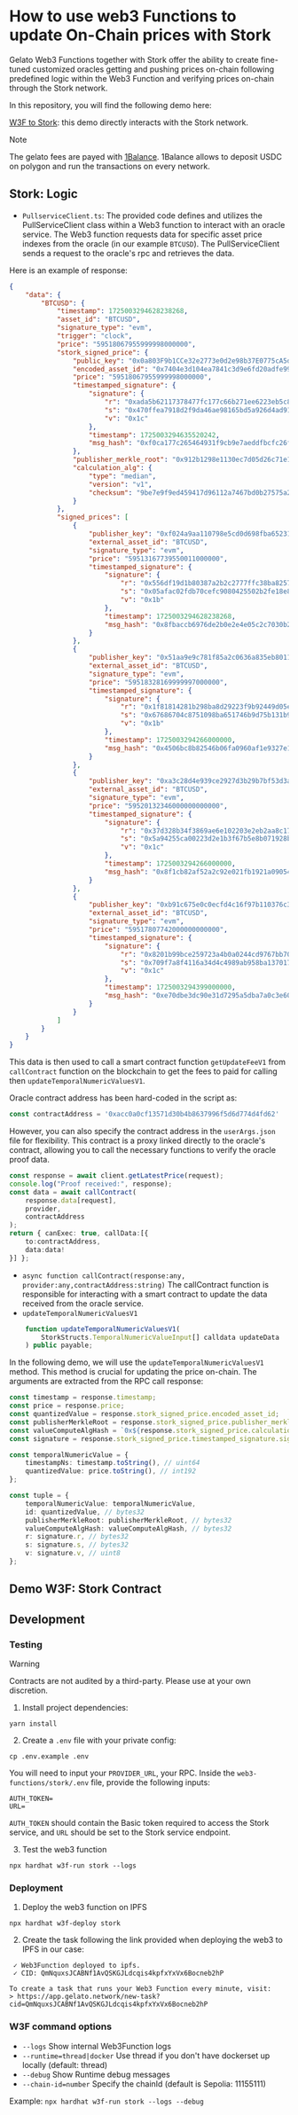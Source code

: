 How to use web3 Functions to update On-Chain prices with Stork
===============

Gelato Web3 Functions together with Stork offer the ability to create fine-tuned customized oracles getting and pushing prices on-chain following predefined logic within the Web3 Function and verifying prices on-chain through the Stork network.

In this repository, you will find the following demo here:

[W3F to Stork](https://github.com/gelatodigital/w3f-poc-stork/tree/master/web3-functions/stork): this demo directly interacts with the Stork network.


> [!NOTE]
> The gelato fees are payed with [1Balance](https://docs.gelato.network/developer-services/1balance). 
> 1Balance allows to deposit USDC on polygon and run the transactions on every network.

Stork: Logic
---------------

- `PullserviceClient.ts`:
The provided code defines and utilizes the PullServiceClient class within a Web3 function to interact with an oracle service. The Web3 function requests data for specific asset price indexes from the oracle (in our example `BTCUSD`). The PullServiceClient sends a request to the oracle's rpc and retrieves the data.

Here is an example of response:

```json
{
    "data": {
        "BTCUSD": {
            "timestamp": 1725003294628238268,
            "asset_id": "BTCUSD",
            "signature_type": "evm",
            "trigger": "clock",
            "price": "59518067955999998000000",
            "stork_signed_price": {
                "public_key": "0x0a803F9b1CCe32e2773e0d2e98b37E0775cA5d44",
                "encoded_asset_id": "0x7404e3d104ea7841c3d9e6fd20adfe99b4ad586bc08d8f3bd3afef894cf184de",
                "price": "59518067955999998000000",
                "timestamped_signature": {
                    "signature": {
                        "r": "0xada5b62117378477fc177c66b271ee6223eb5c868961b017c97e5635195f04d0",
                        "s": "0x470ffea7918d2f9da46ae98165bd5a926d4ad9101172522e3d7fd8b6d060d1d0",
                        "v": "0x1c"
                    },
                    "timestamp": 1725003294635520242,
                    "msg_hash": "0xf0ca177c265464931f9cb9e7aeddfbcfc26f1409abccfb53f7b7a94a73e77565"
                },
                "publisher_merkle_root": "0x912b1298e1130ec7d05d26c71e1681bfb7a84575a7f5f6fa1a3516d365f02590",
                "calculation_alg": {
                    "type": "median",
                    "version": "v1",
                    "checksum": "9be7e9f9ed459417d96112a7467bd0b27575a2c7847195c68f805b70ce1795ba"
                }
            },
            "signed_prices": [
                {
                    "publisher_key": "0xf024a9aa110798e5cd0d698fba6523113eaa7fb2",
                    "external_asset_id": "BTCUSD",
                    "signature_type": "evm",
                    "price": "59513167739550011000000",
                    "timestamped_signature": {
                        "signature": {
                            "r": "0x556df19d1b80387a2b2c2777ffc38ba82576781db282ad789b3f7c46f67c73f0",
                            "s": "0x05afac02fdb70cefc9080425502b2fe18e8226e5ef84d7074c95a7016e011c0e",
                            "v": "0x1b"
                        },
                        "timestamp": 1725003294628238268,
                        "msg_hash": "0x8fbaccb6976de2b0e2e4e05c2c7030b209e4fa936ef887ba0860df581c6ea724"
                    }
                },
                {
                    "publisher_key": "0x51aa9e9c781f85a2c0636a835eb80114c4553098",
                    "external_asset_id": "BTCUSD",
                    "signature_type": "evm",
                    "price": "59518328169999997000000",
                    "timestamped_signature": {
                        "signature": {
                            "r": "0x1f81814281b298ba8d29223f9b92449d05e9c4cbdda7cbf0346264e2afea69f4",
                            "s": "0x67686704c8751098ba651746b9d75b131b9ff0c4be3d4779c6e8de00cf654cf6",
                            "v": "0x1b"
                        },
                        "timestamp": 1725003294266000000,
                        "msg_hash": "0x4506bc8b82546b06fa0960af1e9327e1185d803fa28f5eee077a77c06b1c6b10"
                    }
                },
                {
                    "publisher_key": "0xa3c28d4e939ce2927d3b29b7bf53d3aeaab09350",
                    "external_asset_id": "BTCUSD",
                    "signature_type": "evm",
                    "price": "59520132346000000000000",
                    "timestamped_signature": {
                        "signature": {
                            "r": "0x37d328b34f3869ae6e102203e2eb2aa8c179e02d98ff20327243036de93348fe",
                            "s": "0x5a94255ca00223d2e1b3f67b5e8b071928beab7fdfdf37b4e1bd152bed23f83f",
                            "v": "0x1c"
                        },
                        "timestamp": 1725003294266000000,
                        "msg_hash": "0x8f1cb82af52a2c92e021fb1921a090544b449e9af7f1f3ec6358d443f6a42395"
                    }
                },
                {
                    "publisher_key": "0xb91c675e0c0ecfd4c16f97b110376c3c224061d8",
                    "external_asset_id": "BTCUSD",
                    "signature_type": "evm",
                    "price": "59517807742000000000000",
                    "timestamped_signature": {
                        "signature": {
                            "r": "0x8201b99bce259723a4b0a0244cd9767bb709cbc8a76cd3a4c1855ebdd1c7d5ed",
                            "s": "0x709f7a8f4116a34d4c4989ab958ba13701764f488f425d914056d8b48b7388e7",
                            "v": "0x1c"
                        },
                        "timestamp": 1725003294399000000,
                        "msg_hash": "0xe70dbe3dc90e31d7295a5dba7a0c3e60ec52886632c2e59bde9b221d9b8345b4"
                    }
                }
            ]
        }
    }
}
```

This  data is then used to call a smart contract function `getUpdateFeeV1` from `callContract` function on the blockchain to get the fees to paid for calling then `updateTemporalNumericValuesV1`.


Oracle contract address has been hard-coded in the script as:
```ts
const contractAddress = '0xacc0a0cf13571d30b4b8637996f5d6d774d4fd62'
```

However, you can also specify the contract address in the `userArgs.json` file for flexibility.
This contract is a proxy linked directly to the oracle's contract, allowing you to call the necessary functions to verify the oracle proof data. 

```ts
const response = await client.getLatestPrice(request);
console.log("Proof received:", response);
const data = await callContract(
    response.data[request],
    provider,
    contractAddress
);
return { canExec: true, callData:[{
    to:contractAddress,
    data:data!
}] };
```

- `async function callContract(response:any, provider:any,contractAddress:string)`
The callContract function is responsible for interacting with a smart contract to update the data received from the oracle service. 
- `updateTemporalNumericValuesV1`
```ts
    function updateTemporalNumericValuesV1(
        StorkStructs.TemporalNumericValueInput[] calldata updateData
    ) public payable;
```
In the following demo, we will use the `updateTemporalNumericValuesV1` method. This method is crucial for updating the price on-chain. The arguments are extracted from the RPC call response:

```ts
const timestamp = response.timestamp;
const price = response.price;
const quantizedValue = response.stork_signed_price.encoded_asset_id;
const publisherMerkleRoot = response.stork_signed_price.publisher_merkle_root;
const valueComputeAlgHash = `0x${response.stork_signed_price.calculation_alg.checksum}`;
const signature = response.stork_signed_price.timestamped_signature.signature;

const temporalNumericValue = {
    timestampNs: timestamp.toString(), // uint64
    quantizedValue: price.toString(), // int192
};

const tuple = {
    temporalNumericValue: temporalNumericValue,
    id: quantizedValue, // bytes32
    publisherMerkleRoot: publisherMerkleRoot, // bytes32
    valueComputeAlgHash: valueComputeAlgHash, // bytes32
    r: signature.r, // bytes32
    s: signature.s, // bytes32
    v: signature.v, // uint8
};
```


Demo W3F: Stork Contract
---------------



Development
---------------

### Testing

> [!WARNING]
> Contracts are not audited by a third-party. Please use at your own discretion.

1. Install project dependencies:
```
yarn install
```

2. Create a `.env` file with your private config:
```
cp .env.example .env
```
You will need to input your `PROVIDER_URL`, your RPC.
Inside the `web3-functions/stork/.env` file, provide the following inputs:

```
AUTH_TOKEN=
URL=
```

`AUTH_TOKEN` should contain the Basic token required to access the Stork service, and `URL` should be set to the Stork service endpoint.


3. Test the  web3 function

```
npx hardhat w3f-run stork --logs
```

### Deployment

1. Deploy the web3 function on IPFS

```
npx hardhat w3f-deploy stork
```

2. Create the task following the link provided when deploying the web3 to IPFS in our case:

```
 ✓ Web3Function deployed to ipfs.
 ✓ CID: QmNquxsJCABNf1AvQSKGJLdcqis4kpfxYxVx6Bocneb2hP

To create a task that runs your Web3 Function every minute, visit:
> https://app.gelato.network/new-task?cid=QmNquxsJCABNf1AvQSKGJLdcqis4kpfxYxVx6Bocneb2hP
```


### W3F command options

- `--logs` Show internal Web3Function logs
- `--runtime=thread|docker` Use thread if you don't have dockerset up locally (default: thread)
- `--debug` Show Runtime debug messages
- `--chain-id=number` Specify the chainId (default is Sepolia: 11155111)

Example: `npx hardhat w3f-run stork --logs --debug`